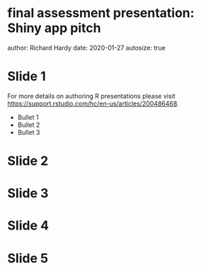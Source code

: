 final assessment presentation: Shiny app pitch
========================================================
author: Richard Hardy
date: 2020-01-27 
autosize: true

Slide 1
========================================================

For more details on authoring R presentations please visit <https://support.rstudio.com/hc/en-us/articles/200486468>.

- Bullet 1
- Bullet 2
- Bullet 3

Slide 2
========================================================



Slide 3
========================================================



Slide 4
========================================================


Slide 5
========================================================
